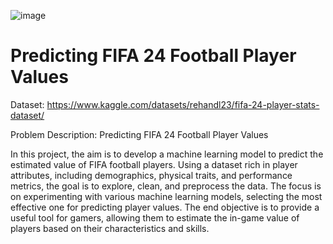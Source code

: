 ![image](https://github.com/starlord-31/Machine-Learning-Zoomcamp-HW/assets/144388508/958ec70e-ecce-4242-adf9-1c153b4d7c22)
# Predicting FIFA 24 Football Player Values

Dataset: https://www.kaggle.com/datasets/rehandl23/fifa-24-player-stats-dataset/

Problem Description: Predicting FIFA 24 Football Player Values

In this project, the aim is to develop a machine learning model to predict the estimated value of FIFA football players. Using a dataset rich in player attributes, including demographics, physical traits, and performance metrics, the goal is to explore, clean, and preprocess the data. The focus is on experimenting with various machine learning models, selecting the most effective one for predicting player values. The end objective is to provide a useful tool for gamers, allowing them to estimate the in-game value of players based on their characteristics and skills.

